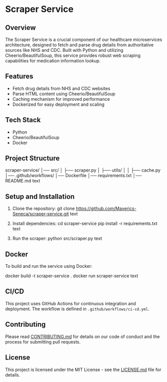 # Scraper Service

## Overview

The Scraper Service is a crucial component of our healthcare microservices architecture, designed to fetch and parse drug details from authoritative sources like NHS and CDC. Built with Python and utilizing Cheerio/BeautifulSoup, this service provides robust web scraping capabilities for medication information lookup.

## Features

- Fetch drug details from NHS and CDC websites
- Parse HTML content using Cheerio/BeautifulSoup
- Caching mechanism for improved performance
- Dockerized for easy deployment and scaling

## Tech Stack

- Python
- Cheerio/BeautifulSoup
- Docker

## Project Structure

scraper-service/
│── src/
│ ├── scraper.py
│ ├── utils/
│ │ ├── cache.py
│── .github/workflows/
│── Dockerfile
│── requirements.txt
│── README.md
text

## Setup and Installation

1. Clone the repository:
git clone https://github.com/Maverics-Seneca/scraper-service.git
text

2. Install dependencies:
cd scraper-service
pip install -r requirements.txt
text

3. Run the scraper:
python src/scraper.py
text

## Docker

To build and run the service using Docker:

docker build -t scraper-service .
docker run scraper-service
text

## CI/CD

This project uses GitHub Actions for continuous integration and deployment. The workflow is defined in `.github/workflows/ci-cd.yml`.

## Contributing

Please read [CONTRIBUTING.md](CONTRIBUTING.md) for details on our code of conduct and the process for submitting pull requests.

## License

This project is licensed under the MIT License - see the [LICENSE.md](LICENSE.md) file for details.